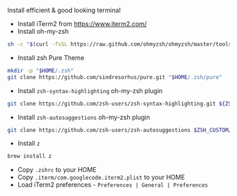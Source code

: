 Install efficient & good looking terminal

- Install iTerm2 from https://www.iterm2.com/
- Install oh-my-zsh
```sh
sh -c "$(curl -fsSL https://raw.github.com/ohmyzsh/ohmyzsh/master/tools/install.sh)"
```
- Install zsh Pure Theme
```sh
mkdir -p "$HOME/.zsh"
git clone https://github.com/sindresorhus/pure.git "$HOME/.zsh/pure"
```
- Install `zsh-syntax-highlighting` oh-my-zsh plugin
```sh
git clone https://github.com/zsh-users/zsh-syntax-highlighting.git ${ZSH_CUSTOM:-~/.oh-my-zsh/custom}/plugins/zsh-syntax-highlighting
```
- Install `zsh-autosuggestions` oh-my-zsh plugin
```sh
git clone https://github.com/zsh-users/zsh-autosuggestions $ZSH_CUSTOM/plugins/zsh-autosuggestions
```
- Install `z`
```sh
brew install z
```
- Copy `.zshrc` to your HOME
- Copy `.iterm/com.googlecode.iterm2.plist` to your HOME
- Load iTerm2 preferences - `Preferences | General | Preferences`

